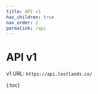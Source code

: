 ```yaml
---
title: API v1
has_children: true
nav_order: 2
permalink: /api
---
```

# API v1

v1 URL:
`https://api.lostlands.co/`

{:toc}